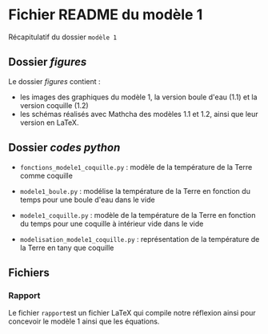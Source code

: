 # Fichier README du modèle 1

Récapitulatif du dossier `modèle 1`

## Dossier _figures_

Le dossier _figures_ contient : 
- les images des graphiques du modèle 1, la version boule d'eau (1.1) et la version coquille (1.2)
- les schémas réalisés avec Mathcha des modèles 1.1 et 1.2, ainsi que leur version en LaTeX.

## Dossier _codes python_

- `fonctions_modele1_coquille.py` : modèle de la température de la Terre comme coquille

- `modele1_boule.py` : modélise la température de la Terre en fonction du temps pour une boule d'eau dans le vide

- `modele1_coquille.py` : modèle de la température de la Terre en fonction du temps pour une coquille à intérieur vide dans le vide

- `modelisation_modele1_coquille.py` : représentation de la température de la Terre en tany que coquille

## Fichiers
### Rapport

Le fichier `rapport`est un fichier LaTeX qui compile notre réflexion ainsi pour concevoir le modèle 1 ainsi que les équations.
